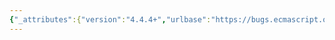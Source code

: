 ```yaml
---
{"_attributes":{"version":"4.4.4+","urlbase":"https://bugs.ecmascript.org/","maintainer":"dherman@mozilla.com"},"bug":{"bug_id":4297,"creation_ts":"2015-04-16 14:52:00 -0700","short_desc":"11.2.2 Intl.NumberFormat.supportedLocalesOf","delta_ts":"2015-04-16 19:49:26 -0700","product":"Internationalization - ECMA-402","component":"Specification","version":"Edition 2.0 drafts","rep_platform":"All","op_sys":"All","bug_status":"RESOLVED","resolution":"FIXED","priority":"Normal","bug_severity":"normal","everconfirmed":true,"reporter":{"uid":"andrebargull","name":"André Bargull"},"assigned_to":{"uid":"waldron.rick","name":"Rick Waldron"},"cc":"waldron.rick","long_desc":[{"commentid":14252,"comment_count":0,"who":{"uid":"andrebargull","name":"André Bargull"},"bug_when":"2015-04-16 14:52:10 -0700","thetext":"11.2.2 Intl.NumberFormat.supportedLocalesOf (locales [, options ])\n\nStep 2: Missing ReturnIfAbrupt after CanonicalizeLocaleList\n\nStep 3-5: Merge steps\n> 3. Return SupportedLocales(availableLocales, requestedLocales, options)."},{"commentid":14272,"comment_count":1,"who":{"uid":"waldron.rick","name":"Rick Waldron"},"bug_when":"2015-04-16 19:49:26 -0700","thetext":"Fixed"}]}}
---
```

